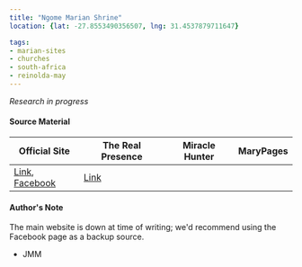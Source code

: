 ```yaml
---
title: "Ngome Marian Shrine"
location: {lat: -27.8553490356507, lng: 31.4537879711647}

tags:
- marian-sites
- churches
- south-africa
- reinolda-may
---
```


_Research in progress_

#### Source Material

| Official Site | The Real Presence | Miracle Hunter | MaryPages |
| --- | --- | --- | --- |
| [Link](http://www.ngome.co.za/), [Facebook](https://www.facebook.com/ngomemarianshrine/) | [Link](http://www.therealpresence.org/eucharst/misc/BVM/124_NGOME_140x96.pdf) | | |

#### Author's Note

The main website is down at time of writing; we'd recommend using the Facebook page as a backup source.

- JMM
